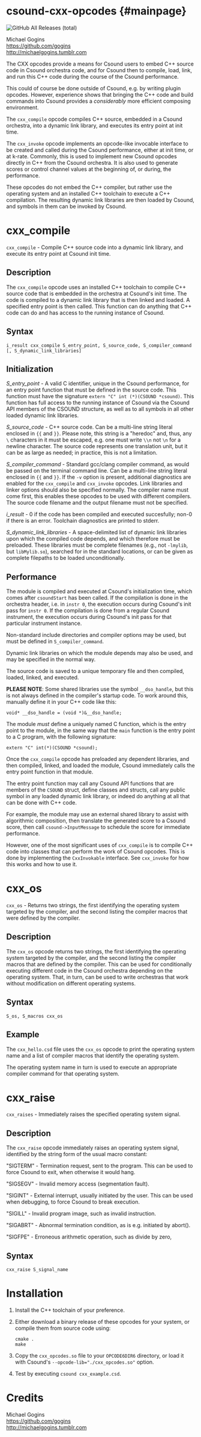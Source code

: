 csound-cxx-opcodes                         {#mainpage}
==================
![GitHub All Releases (total)](https://img.shields.io/github/downloads/gogins/clang-opcodes/total.svg)<br>

Michael Gogins<br>
https://github.com/gogins<br>
http://michaelgogins.tumblr.com

The CXX opcodes provide a means for Csound users to embed C++ source code 
in Csound orchestra code, and for Csound then to compile, load, link, and run 
this C++ code during the course of the Csound performance.

This could of course be done outside of Csound, e.g. by writing plugin 
opcodes. However, experience shows that bringing the C++ code and build 
commands into Csound provides a _considerably_ more efficient composing 
environment.

The `cxx_compile` opcode compiles C++ source, embedded in a Csound 
orchestra, into a dynamic link library, and executes its entry point at init 
time.

The `cxx_invoke` opcode implements an opcode-like invocable interface to be 
created and called during the Csound performance, either at init time, or 
at k-rate. Commonly, this is used to implement new Csound opcodes directly in 
C++ from the Csound orchestra. It is also used to generate scores or control 
channel values at the beginning of, or during, the performance.

These opcodes do not embed the C++ compiler, but rather use the operating 
system and an installed C++ toolchain to execute a C++ compilation. The 
resulting dynamic link libraries are then loaded by Csound, and symbols in them 
can be invoked by Csound.

# cxx_compile

`cxx_compile` - Compile C++ source code into a dynamic link library, and 
execute its entry point at Csound init time. 

## Description

The `cxx_compile` opcode uses an installed C++ toolchain to compile C++ source 
code that is embedded in the orchestra at Csound's init time. The code is 
compiled to a dynamic link library that is then linked and loaded. A specified 
entry point is then called. This function can do anything that C++ code can do 
and has access to the running instance of Csound.

## Syntax
```
i_result cxx_compile S_entry_point, S_source_code, S_compiler_command [, S_dynamic_link_libraries]
```
## Initialization

*S_entry_point* - A valid C identifier, unique in the Csound performance, 
for an entry point function that must be defined in the source code. This 
function must have the signature `extern "C" int (*)(CSOUND *csound)`. This 
function has full access to the running instance of Csound via the Csound API 
members of the CSOUND structure, as well as to all symbols in all other loaded 
dynamic link libraries.

*S_source_code* - C++ source code. Can be a multi-line string literal 
enclosed in `{{` and `}}`. Please note, this string is a "heredoc" and, thus, 
any `\` characters in it must be escaped, e.g. one must write `\\n` not `\n` 
for a newline character. The source code represents one translation unit, but 
it can be as large as needed; in practice, this is not a limitation.

*S_compiler_command* - Standard gcc/clang compiler command, as would be passed 
on the terminal command line. Can be a multi-line string literal enclosed in 
`{{` and `}}`. If the `-v` option is present, additional diagnostics are 
enabled for the `cxx_compile` and `cxx_invoke` opcodes. Link libraries and 
linker options should also be specified normally. The compiler name must come 
first, this enables these opcodes to be used with different compilers. The 
source code filename and the output filename must not be specified.

*i_result* - 0 if the code has been compiled and executed succesfully; 
non-0 if there is an error. Toolchain diagnostics are printed to stderr.

*S_dynamic_link_libraries* - A space-delimited list of dynamic link libraries 
upon which the compiled code depends, and which therefore must be preloaded. 
These libraries must be complete filenames (e.g., not `-lmylib`, but 
`libMylib.so`), searched for in the standard locations, or can be given as 
complete filepaths to be loaded unconditionally.

## Performance

The module is compiled and executed at Csound's initialization time, which 
comes after `csoundStart` has been called. If the compilation is done in the 
orchestra header, i.e. in `instr 0`, the execution occurs during Csound's 
init pass for `instr 0`. If the compilation is done from a regular Csound 
instrument, the execution occurs during Csound's init pass for that particular 
instrument instance.

Non-standard include directories and compiler options may be used, but must be 
defined in `S_compiler_command`.

Dynamic link libraries on which the module depends may also be used, and may 
be specified in the normal way.

The source code is saved to a unique temporary file and then compiled, loaded, 
linked, and executed.

__**PLEASE NOTE**__: Some shared libraries use the symbol `__dso_handle`, but 
this is not always defined in the compiler's startup code. To work around this, 
manually define it in your C++ code like this:
```
void* __dso_handle = (void *)&__dso_handle;
```
The module _must_ define a uniquely named C function, which is the entry point 
to the module, in the same way that the `main` function is the entry point to 
a C program, with the following signature:
```
extern "C" int(*)(CSOUND *csound);
```
Once the `cxx_compile` opcode has preloaded any dependent libraries, and then 
compiled, linked, and loaded the module, Csound immediately calls the entry
point function in that module. 

The entry point function may call any Csound API functions that are members of 
the `CSOUND` struct, define classes and structs, call any public symbol in any 
loaded dynamic link library, or indeed do anything at all that can be done 
with C++ code.

For example, the module may use an external shared library to assist with 
algorithmic composition, then translate the generated score to a Csound score, 
then call `csound->InputMessage` to schedule the score for immediate 
performance.

However, one of the most significant uses of `cxx_compile` is to compile C++
code into classes that can perform the work of Csound opcodes. This is 
done by implementing the `CxxInvokable` interface. See `cxx_invoke` for how 
this works and how to use it.

# cxx_os

`cxx_os` - Returns two strings, the first identifying the operating system 
targeted by the compiler, and the second listing the compiler macros that 
were defined by the compiler.

## Description

The `cxx_os` opcode returns two strings, the first identifying the operating 
system targeted by the compiler, and the second listing the compiler macros 
that are defined by the compiler. This can be used for conditionally executing 
different code in the Csound orchestra depending on the operating system. 
That, in turn, can be used to write orchestras that work without modification 
on different operating systems.

## Syntax
```
S_os, S_macros cxx_os
```

## Example

The `cxx_hello.csd` file uses the `cxx_os` opcode to print the operating 
system name and a list of compiler macros that identify the operating system.

The operating system name in turn is used to execute an appropriate compiler 
command for that operating system.

# cxx_raise

`cxx_raises` - Immediately raises the specified operating system signal.

## Description

The `cxx_raise`  opcode  immediately raises an operating system signal, 
identified by the string form of the usual macro constant: 

"SIGTERM" - Termination request, sent to the program. This can be used to 
force Csound to exit, when otherwise it would hang.

"SIGSEGV" - Invalid memory access (segmentation fault).

"SIGINT" - External interrupt, usually initiated by the user. This can 
be used when debugging, to force Csound to break execution.

"SIGILL" - Invalid program image, such as invalid instruction.

"SIGABRT" - Abnormal termination condition, as is e.g. initiated by abort().

"SIGFPE" - Erroneous arithmetic operation, such as divide by zero,

## Syntax
```
cxx_raise S_signal_name
```

# Installation

1. Install the C++ toolchain of your preference.

2. Either download a binary release of these opcodes for your system, or 
   compile them from source code using:
   ```
   cmake .
   make
   ```
   
3. Copy the `cxx_opcodes.so` file to your `OPCODE6DIR6` directory, or load 
   it with Csound's `--opcode-lib="./cxx_opcodes.so"` option.
   
4. Test by executing `csound cxx_example.csd`. 

# Credits

Michael Gogins<br>
https://github.com/gogins<br>
http://michaelgogins.tumblr.com
